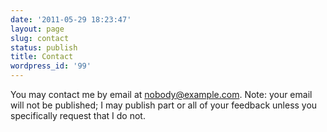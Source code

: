 ```yaml
---
date: '2011-05-29 18:23:47'
layout: page
slug: contact
status: publish
title: Contact
wordpress_id: '99'
---
```


You may contact me by email at <a href="mailto:nobody@example.com">nobody@example.com</a>.
Note: your email will not be published; I may publish part or all of your feedback unless you specifically request that I do not.


